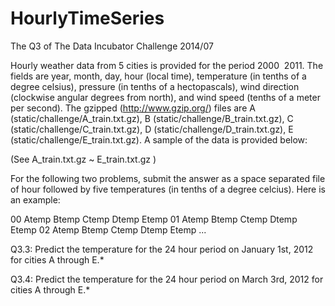 HourlyTimeSeries
================

The Q3 of The Data Incubator Challenge 2014/07

Hourly weather data from 5 cities is provided for the period 2000 ­ 2011. The fields are year, month, day, hour (local time), temperature (in tenths of a degree celsius), pressure (in tenths of a hectopascals), wind direction (clockwise angular degrees from north), and wind speed (tenths of a meter per second). The gzipped (http://www.gzip.org/) files are A (static/challenge/A_train.txt.gz), B (static/challenge/B_train.txt.gz), C (static/challenge/C_train.txt.gz), D (static/challenge/D_train.txt.gz), E (static/challenge/E_train.txt.gz). A sample of the data is provided below:

(See A_train.txt.gz ~ E_train.txt.gz )


For the following two problems, submit the answer as a space separated file of hour followed by five temperatures (in tenths of a degree celcius). Here is an example:

00 Atemp Btemp Ctemp Dtemp Etemp
01 Atemp Btemp Ctemp Dtemp Etemp
02 Atemp Btemp Ctemp Dtemp Etemp
...


Q3.3: Predict the temperature for the 24 hour period on January 1st, 2012 for cities A through E.*


Q3.4: Predict the temperature for the 24 hour period on March 3rd, 2012 for cities A through E.*

